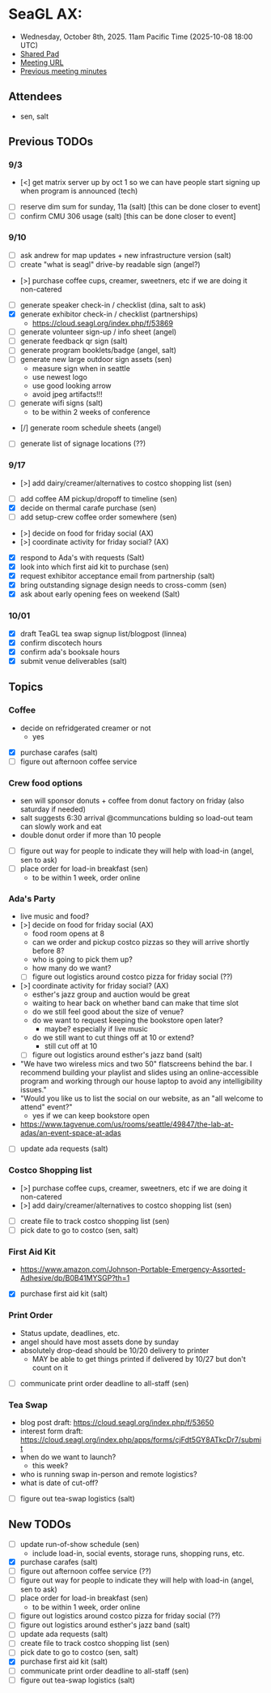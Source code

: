 # SeaGL AX: 
- Wednesday, October 8th, 2025. 11am Pacific Time (2025-10-08 18:00 UTC)
- [Shared Pad](https://pad.seattlematrix.org/p/seagl_ax)
- [Meeting URL](redacted)
- [Previous meeting minutes](https://github.com/SeaGL/organization/tree/main/meetings/2025)

## Attendees
- sen, salt

## Previous TODOs

### 9/3
- [<] get matrix server up by oct 1 so we can have people start signing up when program is announced (tech)
- [ ] reserve dim sum for sunday, 11a (salt) [this can be done closer to event]
- [ ] confirm CMU 306 usage (salt) [this can be done closer to event]

### 9/10
- [ ] ask andrew for map updates + new infrastructure version (salt)
- [ ] create "what is seagl" drive-by readable sign (angel?)
- [>] purchase coffee cups, creamer, sweetners, etc if we are doing it non-catered
- [ ] generate speaker check-in / checklist (dina, salt to ask)
- [x] generate exhibitor check-in / checklist (partnerships)
  - https://cloud.seagl.org/index.php/f/53869
- [ ] generate volunteer sign-up / info sheet (angel)
- [ ] generate feedback qr sign (salt)
- [ ] generate program booklets/badge (angel, salt)
- [ ] generate new large outdoor sign assets (sen)
  - measure sign when in seattle
  - use newest logo
  - use good looking arrow
  - avoid jpeg artifacts!!!
- [ ] generate wifi signs (salt)
  - to be within 2 weeks of conference
- [/] generate room schedule sheets (angel)
- [ ] generate list of signage locations (??)

### 9/17
- [>] add dairy/creamer/alternatives to costco shopping list (sen)
- [ ] add coffee AM pickup/dropoff to timeline (sen)
- [X] decide on thermal carafe purchase (sen)
- [ ] add setup-crew coffee order somewhere (sen)
- [>] decide on food for friday social (AX)
- [>] coordinate activity for friday social? (AX)
- [x] respond to Ada's with requests (Salt)
- [X] look into which first aid kit to purchase (sen)
- [x] request exhibitor acceptance email from partnership (salt)
- [X] bring outstanding signage design needs to cross-comm (sen)
- [x] ask about early opening fees on weekend (Salt)

### 10/01
- [x] draft TeaGL tea swap signup list/blogpost (linnea)
- [x] confirm discotech hours
- [x] confirm ada's booksale hours
- [x] submit venue deliverables (salt)

## Topics

### Coffee
- decide on refridgerated creamer or not
  - yes
- [x] purchase carafes (salt)
- [ ] figure out afternoon coffee service

### Crew food options
- sen will sponsor donuts + coffee from donut factory on friday (also saturday if needed)
- salt suggests 6:30 arrival @communcations bulding so load-out team can slowly work and eat
- double donut order if more than 10 people
- [ ] figure out way for people to indicate they will help with load-in (angel, sen to ask)
- [ ] place order for load-in breakfast (sen)
  - to be within 1 week, order online

### Ada's Party
- live music and food?
- [>] decide on food for friday social (AX)
  - food room opens at 8
  - can we order and pickup costco pizzas so they will arrive shortly before 8?
  - who is going to pick them up?
  - how many do we want?
  - [ ] figure out logistics around costco pizza for friday social (??)
- [>] coordinate activity for friday social? (AX)
  - esther's jazz group and auction would be great
  - waiting to hear back on whether band can make that time slot
  - do we still feel good about the size of venue?
  - do we want to request keeping the bookstore open later?
    - maybe? especially if live music
  - do we still want to cut things off at 10 or extend?
    - still cut off at 10
  - [ ] figure out logistics around esther's jazz band (salt)
- "We have two wireless mics and two 50" flatscreens behind the bar. I recommend building your playlist and slides using an online-accessible program and working through our house laptop to avoid any intelligibility issues."
- "Would you like us to list the social on our website, as an "all welcome to attend" event?"
  - yes if we can keep bookstore open
- https://www.tagvenue.com/us/rooms/seattle/49847/the-lab-at-adas/an-event-space-at-adas
- [ ] update ada requests (salt)

### Costco Shopping list
- [>] purchase coffee cups, creamer, sweetners, etc if we are doing it non-catered
- [>] add dairy/creamer/alternatives to costco shopping list (sen)
- [ ] create file to track costco shopping list (sen)
- [ ] pick date to go to costco (sen, salt)

### First Aid Kit
- https://www.amazon.com/Johnson-Portable-Emergency-Assorted-Adhesive/dp/B0B41MYSGP?th=1
- [x] purchase first aid kit (salt)

### Print Order
- Status update, deadlines, etc.
- angel should have most assets done by sunday
- absolutely drop-dead should be 10/20 delivery to printer
  - MAY be able to get things printed if delivered by 10/27 but don't count on it
- [ ] communicate print order deadline to all-staff (sen)

### Tea Swap
- blog post draft: https://cloud.seagl.org/index.php/f/53650
- interest form draft: https://cloud.seagl.org/index.php/apps/forms/cjFdt5GY8ATkcDr7/submit
- when do we want to launch?
  - this week?
- who is running swap in-person and remote logistics?
- what is date of cut-off?
- [ ] figure out tea-swap logistics (salt)


## New TODOs
- [ ] update run-of-show schedule (sen)
  - include load-in, social events, storage runs, shopping runs, etc.
- [x] purchase carafes (salt)
- [ ] figure out afternoon coffee service (??)
- [ ] figure out way for people to indicate they will help with load-in (angel, sen to ask)
- [ ] place order for load-in breakfast (sen)
  - to be within 1 week, order online
- [ ] figure out logistics around costco pizza for friday social (??)
- [ ] figure out logistics around esther's jazz band (salt)
- [ ] update ada requests (salt)
- [ ] create file to track costco shopping list (sen)
- [ ] pick date to go to costco (sen, salt)
- [x] purchase first aid kit (salt)
- [ ] communicate print order deadline to all-staff (sen)
- [ ] figure out tea-swap logistics (salt)
